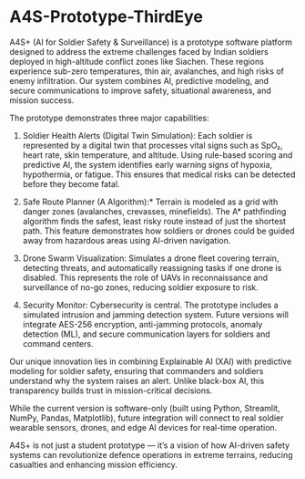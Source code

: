# A4S-Prototype-ThirdEye
A4S+ (AI for Soldier Safety & Surveillance) is a prototype software platform designed to address the extreme challenges faced by Indian soldiers deployed in high-altitude conflict zones like Siachen. These regions experience sub-zero temperatures, thin air, avalanches, and high risks of enemy infiltration. Our system combines AI, predictive modeling, and secure communications to improve safety, situational awareness, and mission success.

The prototype demonstrates three major capabilities:

1. Soldier Health Alerts (Digital Twin Simulation):
Each soldier is represented by a digital twin that processes vital signs such as SpO₂, heart rate, skin temperature, and altitude. Using rule-based scoring and predictive AI, the system identifies early warning signs of hypoxia, hypothermia, or fatigue. This ensures that medical risks can be detected before they become fatal.


2. Safe Route Planner (A Algorithm):*
Terrain is modeled as a grid with danger zones (avalanches, crevasses, minefields). The A* pathfinding algorithm finds the safest, least risky route instead of just the shortest path. This feature demonstrates how soldiers or drones could be guided away from hazardous areas using AI-driven navigation.


3. Drone Swarm Visualization:
Simulates a drone fleet covering terrain, detecting threats, and automatically reassigning tasks if one drone is disabled. This represents the role of UAVs in reconnaissance and surveillance of no-go zones, reducing soldier exposure to risk.


4. Security Monitor:
Cybersecurity is central. The prototype includes a simulated intrusion and jamming detection system. Future versions will integrate AES-256 encryption, anti-jamming protocols, anomaly detection (ML), and secure communication layers for soldiers and command centers.



Our unique innovation lies in combining Explainable AI (XAI) with predictive modeling for soldier safety, ensuring that commanders and soldiers understand why the system raises an alert. Unlike black-box AI, this transparency builds trust in mission-critical decisions.

While the current version is software-only (built using Python, Streamlit, NumPy, Pandas, Matplotlib), future integration will connect to real soldier wearable sensors, drones, and edge AI devices for real-time operation.

A4S+ is not just a student prototype — it’s a vision of how AI-driven safety systems can revolutionize defence operations in extreme terrains, reducing casualties and enhancing mission efficiency.
